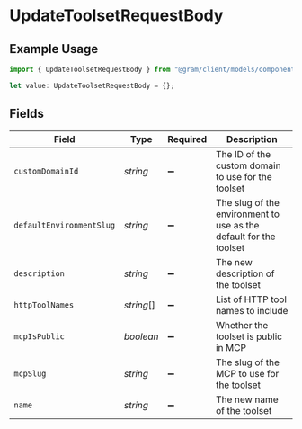 # UpdateToolsetRequestBody

## Example Usage

```typescript
import { UpdateToolsetRequestBody } from "@gram/client/models/components";

let value: UpdateToolsetRequestBody = {};
```

## Fields

| Field                                                             | Type                                                              | Required                                                          | Description                                                       |
| ----------------------------------------------------------------- | ----------------------------------------------------------------- | ----------------------------------------------------------------- | ----------------------------------------------------------------- |
| `customDomainId`                                                  | *string*                                                          | :heavy_minus_sign:                                                | The ID of the custom domain to use for the toolset                |
| `defaultEnvironmentSlug`                                          | *string*                                                          | :heavy_minus_sign:                                                | The slug of the environment to use as the default for the toolset |
| `description`                                                     | *string*                                                          | :heavy_minus_sign:                                                | The new description of the toolset                                |
| `httpToolNames`                                                   | *string*[]                                                        | :heavy_minus_sign:                                                | List of HTTP tool names to include                                |
| `mcpIsPublic`                                                     | *boolean*                                                         | :heavy_minus_sign:                                                | Whether the toolset is public in MCP                              |
| `mcpSlug`                                                         | *string*                                                          | :heavy_minus_sign:                                                | The slug of the MCP to use for the toolset                        |
| `name`                                                            | *string*                                                          | :heavy_minus_sign:                                                | The new name of the toolset                                       |